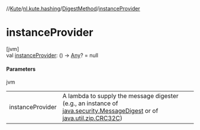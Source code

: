 //[Kute](../../../index.md)/[nl.kute.hashing](../index.md)/[DigestMethod](index.md)/[instanceProvider](instance-provider.md)

# instanceProvider

[jvm]\
val [instanceProvider](instance-provider.md): () -&gt; [Any](https://kotlinlang.org/api/latest/jvm/stdlib/kotlin/-any/index.html)? = null

#### Parameters

jvm

| | |
|---|---|
| instanceProvider | A lambda to supply the message digester (e.g., an instance of [java.security.MessageDigest](https://docs.oracle.com/javase/8/docs/api/java/security/MessageDigest.html) or of [java.util.zip.CRC32C](https://docs.oracle.com/javase/8/docs/api/java/util/zip/CRC32C.html)) |
